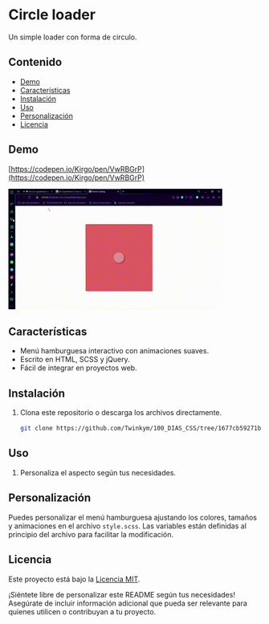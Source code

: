 # Circle loader

Un simple loader con forma de circulo.

## Contenido

- [Demo](#demo)
- [Características](#características)
- [Instalación](#instalación)
- [Uso](#uso)
- [Personalización](#personalización)
- [Licencia](#licencia)

## Demo

[https://codepen.io/Kirgo/pen/VwRBGrP](https://codepen.io/Kirgo/pen/VwRBGrP)

![GIF](https://github.com/Twinkym/100_DIAS_CSS/blob/77a76deacfafcf7456e1df9d0bcd16d7406e74b5/04_CSS_CHALLENGE/Circle%20Loader.gif) <!-- Sustituye con un enlace o imagen de tu demo si tienes uno -->

## Características

- Menú hamburguesa interactivo con animaciones suaves.
- Escrito en HTML, SCSS y jQuery.
- Fácil de integrar en proyectos web.

## Instalación

1. Clona este repositorio o descarga los archivos directamente.

   ```bash
   git clone https://github.com/Twinkym/100_DIAS_CSS/tree/1677cb59271b20c6d8a805f4c35178445f36d9fe/04_CSS_CHALLENGE
   ```

## Uso

1. Personaliza el aspecto según tus necesidades.

## Personalización

Puedes personalizar el menú hamburguesa ajustando los colores, tamaños y animaciones en el archivo `style.scss`. Las variables están definidas al principio del archivo para facilitar la modificación.

## Licencia

Este proyecto está bajo la [Licencia MIT](LICENSE).

¡Siéntete libre de personalizar este README según tus necesidades! Asegúrate de incluir información adicional que pueda ser relevante para quienes utilicen o contribuyan a tu proyecto.
